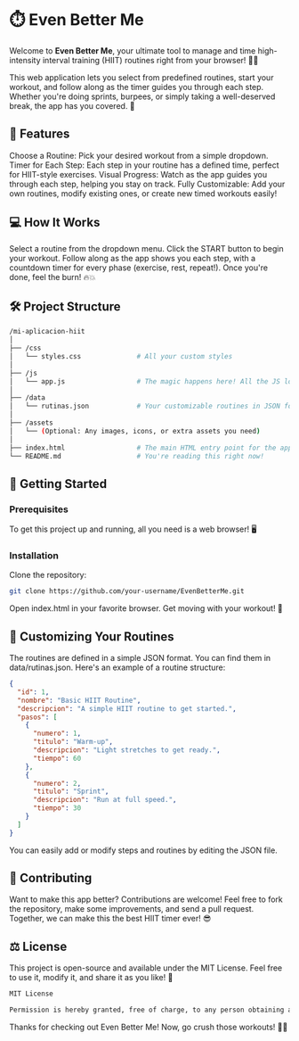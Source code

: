# ⏱️ Even Better Me
Welcome to **Even Better Me**, your ultimate tool to manage and time high-intensity interval training (HIIT) routines right from your browser! 💪🚀

This web application lets you select from predefined routines, start your workout, and follow along as the timer guides you through each step. Whether you're doing sprints, burpees, or simply taking a well-deserved break, the app has you covered. 🙌

## 🎯 Features
Choose a Routine: Pick your desired workout from a simple dropdown.
Timer for Each Step: Each step in your routine has a defined time, perfect for HIIT-style exercises.
Visual Progress: Watch as the app guides you through each step, helping you stay on track.
Fully Customizable: Add your own routines, modify existing ones, or create new timed workouts easily!

## 💻 How It Works
Select a routine from the dropdown menu.
Click the START button to begin your workout.
Follow along as the app shows you each step, with a countdown timer for every phase (exercise, rest, repeat!).
Once you're done, feel the burn! 🔥💥

## 🛠️ Project Structure
```bash
/mi-aplicacion-hiit
│
├── /css
│   └── styles.css              # All your custom styles
│
├── /js
│   └── app.js                  # The magic happens here! All the JS logic.
│
├── /data
│   └── rutinas.json            # Your customizable routines in JSON format.
│
├── /assets
│   └── (Optional: Any images, icons, or extra assets you need)
│
├── index.html                  # The main HTML entry point for the app.
└── README.md                   # You're reading this right now!
```
## 🚀 Getting Started
### Prerequisites
To get this project up and running, all you need is a web browser! 🖥️

### Installation
Clone the repository:
```bash
git clone https://github.com/your-username/EvenBetterMe.git
```
Open index.html in your favorite browser.
Get moving with your workout! 💪
## 📝 Customizing Your Routines
The routines are defined in a simple JSON format. You can find them in data/rutinas.json. Here's an example of a routine structure:

```json
{
  "id": 1,
  "nombre": "Basic HIIT Routine",
  "descripcion": "A simple HIIT routine to get started.",
  "pasos": [
    {
      "numero": 1,
      "titulo": "Warm-up",
      "descripcion": "Light stretches to get ready.",
      "tiempo": 60
    },
    {
      "numero": 2,
      "titulo": "Sprint",
      "descripcion": "Run at full speed.",
      "tiempo": 30
    }
  ]
}
```
You can easily add or modify steps and routines by editing the JSON file.

## 🤝 Contributing
Want to make this app better? Contributions are welcome! Feel free to fork the repository, make some improvements, and send a pull request. Together, we can make this the best HIIT timer ever! 😎

## ⚖️ License
This project is open-source and available under the MIT License. Feel free to use it, modify it, and share it as you like! 👐

```bash
MIT License

Permission is hereby granted, free of charge, to any person obtaining a copy of this software and associated documentation files...
```
Thanks for checking out Even Better Me! Now, go crush those workouts! 💪🔥